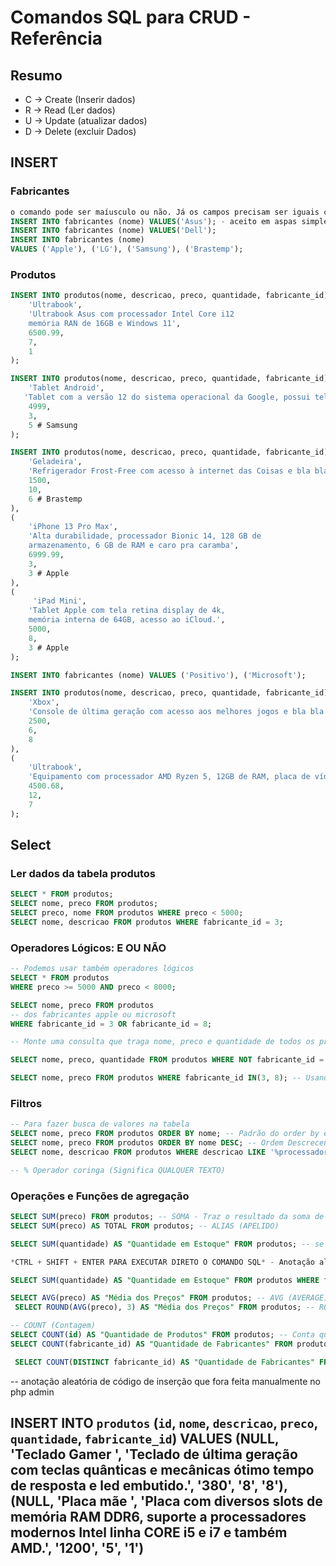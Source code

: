 # Comandos SQL para CRUD - Referência

## Resumo 
- C -> Create (Inserir dados)
- R -> Read (Ler dados)
- U -> Update (atualizar dados)
- D -> Delete (excluir Dados)


## INSERT 
### Fabricantes
```sql
o comando pode ser maíusculo ou não. Já os campos precisam ser iguais como foram criados
INSERT INTO fabricantes (nome) VALUES('Asus'); - aceito em aspas simples e crase
INSERT INTO fabricantes (nome) VALUES('Dell');
INSERT INTO fabricantes (nome) 
VALUES ('Apple'), ('LG'), ('Samsung'), ('Brastemp');
```

### Produtos
```sql 
INSERT INTO produtos(nome, descricao, preco, quantidade, fabricante_id) VALUES(
    'Ultrabook', 
    'Ultrabook Asus com processador Intel Core i12
    memória RAN de 16GB e Windows 11', 
    6500.99,
    7, 
    1 
);
```

```sql 
INSERT INTO produtos(nome, descricao, preco, quantidade, fabricante_id) VALUES(
    'Tablet Android', 
   'Tablet com a versão 12 do sistema operacional da Google, possui tela de 10 polegadas e armazenamento de 64 GB.', 
    4999,
    3, 
    5 # Samsung 
);
```

```sql
INSERT INTO produtos(nome, descricao, preco, quantidade, fabricante_id) VALUES(
    'Geladeira', 
    'Refrigerador Frost-Free com acesso à internet das Coisas e bla bla bla',
    1500,
    10,
    6 # Brastemp 
),
(
    'iPhone 13 Pro Max',
    'Alta durabilidade, processador Bionic 14, 128 GB de 
    armazenamento, 6 GB de RAM e caro pra caramba', 
    6999.99,
    3,
    3 # Apple
),
(
     'iPad Mini',
    'Tablet Apple com tela retina display de 4k, 
    memória interna de 64GB, acesso ao iCloud.', 
    5000,
    8,
    3 # Apple
);
```







```sql
INSERT INTO fabricantes (nome) VALUES ('Positivo'), ('Microsoft');
```

```sql
INSERT INTO produtos(nome, descricao, preco, quantidade, fabricante_id) VALUES(
    'Xbox',
    'Console de última geração com acesso aos melhores jogos e bla bla',
    2500,
    6,
    8
),
(
    'Ultrabook',
    'Equipamento com processador AMD Ryzen 5, 12GB de RAM, placa de vídeo RTX',
    4500.68,
    12,
    7
);
```


## Select

### Ler dados da tabela produtos
```sql
SELECT * FROM produtos;
SELECT nome, preco FROM produtos;
SELECT preco, nome FROM produtos WHERE preco < 5000;
SELECT nome, descricao FROM produtos WHERE fabricante_id = 3;
```


### Operadores Lógicos: E OU NÃO
```sql
-- Podemos usar também operadores lógicos 
SELECT * FROM produtos
WHERE preco >= 5000 AND preco < 8000;

SELECT nome, preco FROM produtos
-- dos fabricantes apple ou microsoft
WHERE fabricante_id = 3 OR fabricante_id = 8;

-- Monte uma consulta que traga nome, preco e quantidade de todos os produtos excetos da fabricante APPLE

SELECT nome, preco, quantidade FROM produtos WHERE NOT fabricante_id = 3;

SELECT nome, preco FROM produtos WHERE fabricante_id IN(3, 8); -- Usando função lista
```

 ### Filtros 
 ```sql
 -- Para fazer busca de valores na tabela
 SELECT nome, preco FROM produtos ORDER BY nome; -- Padrão do order by é ordem crescente ASC
 SELECT nome, preco FROM produtos ORDER BY nome DESC; -- Ordem Descrecente
 SELECT nome, descricao FROM produtos WHERE descricao LIKE '%processador%'; -- Like (COMO) e operador coringa % *Pesquisar sobre operador curinga

 -- % Operador coringa (Significa QUALQUER TEXTO)
 ```


 ### Operações e Funções de agregação
 ```sql
 SELECT SUM(preco) FROM produtos; -- SOMA - Traz o resultado da soma de todos os textos
 SELECT SUM(preco) AS TOTAL FROM produtos; -- ALIAS (APELIDO)

 SELECT SUM(quantidade) AS "Quantidade em Estoque" FROM produtos; -- se for mais de uma palavra, é necessário aspas

 *CTRL + SHIFT + ENTER PARA EXECUTAR DIRETO O COMANDO SQL* - Anotação aleatória

 SELECT SUM(quantidade) AS "Quantidade em Estoque" FROM produtos WHERE fabricante_id = 3; -- APPLE

 SELECT AVG(preco) AS "Média dos Preços" FROM produtos; -- AVG (AVERAGE) MÉDIA
  SELECT ROUND(AVG(preco), 3) AS "Média dos Preços" FROM produtos; -- ROUND - para arredondar. Podemos também passar o parâmetro para identificar a quantidade de casas decimais

-- COUNT (Contagem)
 SELECT COUNT(id) AS "Quantidade de Produtos" FROM produtos; -- Conta quantas informações há de acordo com o parâmetro
 SELECT COUNT(fabricante_id) AS "Quantidade de Fabricantes" FROM produtos;

  SELECT COUNT(DISTINCT fabricante_id) AS "Quantidade de Fabricantes" FROM produtos; -- Comando DISTINCT identifica quais resultados se repetem e retorna somente os valores que não assumem repetição. Comando para evitar duplicidade de contagem de campos que não são chave-primária
 ```




 -- anotação aleatória de código de inserção que fora feita manualmente no php admin

 INSERT INTO `produtos` (`id`, `nome`, `descricao`, `preco`, `quantidade`, `fabricante_id`) VALUES (NULL, 'Teclado Gamer ', 'Teclado de última geração com teclas quânticas e mecânicas ótimo tempo de resposta e led embutido.', '380', '8', '8'), (NULL, 'Placa mãe ', 'Placa com diversos slots de memória RAM DDR6, suporte a processadores modernos Intel linha CORE i5 e i7 e também AMD.', '1200', '5', '1') 
 --


